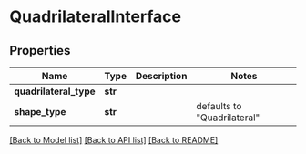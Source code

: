# QuadrilateralInterface

## Properties
Name | Type | Description | Notes
------------ | ------------- | ------------- | -------------
**quadrilateral_type** | **str** |  | 
**shape_type** | **str** |  | defaults to "Quadrilateral"

[[Back to Model list]](../README.md#documentation-for-models) [[Back to API list]](../README.md#documentation-for-api-endpoints) [[Back to README]](../README.md)



